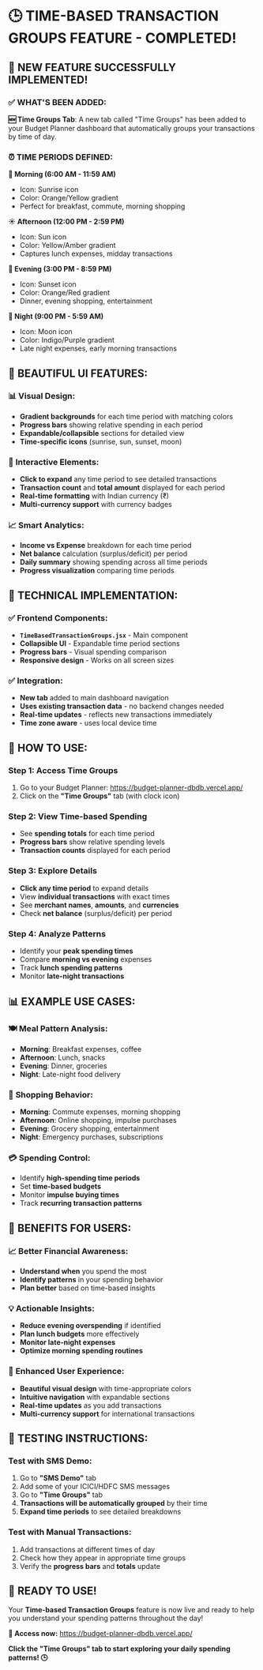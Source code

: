 🕒 TIME-BASED TRANSACTION GROUPS FEATURE - COMPLETED!
====================================================

## 🎉 NEW FEATURE SUCCESSFULLY IMPLEMENTED!

### ✅ WHAT'S BEEN ADDED:

**🆕 Time Groups Tab**: A new tab called "Time Groups" has been added to your Budget Planner dashboard that automatically groups your transactions by time of day.

### ⏰ TIME PERIODS DEFINED:

**🌅 Morning (6:00 AM - 11:59 AM)**
- Icon: Sunrise icon
- Color: Orange/Yellow gradient
- Perfect for breakfast, commute, morning shopping

**☀️ Afternoon (12:00 PM - 2:59 PM)** 
- Icon: Sun icon
- Color: Yellow/Amber gradient
- Captures lunch expenses, midday transactions

**🌇 Evening (3:00 PM - 8:59 PM)**
- Icon: Sunset icon  
- Color: Orange/Red gradient
- Dinner, evening shopping, entertainment

**🌙 Night (9:00 PM - 5:59 AM)**
- Icon: Moon icon
- Color: Indigo/Purple gradient
- Late night expenses, early morning transactions

## 🎨 BEAUTIFUL UI FEATURES:

### 📊 **Visual Design:**
- **Gradient backgrounds** for each time period with matching colors
- **Progress bars** showing relative spending in each period
- **Expandable/collapsible** sections for detailed view
- **Time-specific icons** (sunrise, sun, sunset, moon)

### 📱 **Interactive Elements:**
- **Click to expand** any time period to see detailed transactions
- **Transaction count** and **total amount** displayed for each period
- **Real-time formatting** with Indian currency (₹)
- **Multi-currency support** with currency badges

### 📈 **Smart Analytics:**
- **Income vs Expense** breakdown for each time period
- **Net balance** calculation (surplus/deficit) per period
- **Daily summary** showing spending across all time periods
- **Progress visualization** comparing time periods

## 🔧 TECHNICAL IMPLEMENTATION:

### ✅ **Frontend Components:**
- **`TimeBasedTransactionGroups.jsx`** - Main component
- **Collapsible UI** - Expandable time period sections
- **Progress bars** - Visual spending comparison
- **Responsive design** - Works on all screen sizes

### ✅ **Integration:**
- **New tab** added to main dashboard navigation
- **Uses existing transaction data** - no backend changes needed
- **Real-time updates** - reflects new transactions immediately
- **Time zone aware** - uses local device time

## 🚀 HOW TO USE:

### **Step 1: Access Time Groups**
1. Go to your Budget Planner: https://budget-planner-dbdb.vercel.app/
2. Click on the **"Time Groups"** tab (with clock icon)

### **Step 2: View Time-based Spending**
- See **spending totals** for each time period
- **Progress bars** show relative spending levels
- **Transaction counts** displayed for each period

### **Step 3: Explore Details**
- **Click any time period** to expand details
- View **individual transactions** with exact times
- See **merchant names**, **amounts**, and **currencies**
- Check **net balance** (surplus/deficit) per period

### **Step 4: Analyze Patterns**
- Identify your **peak spending times**
- Compare **morning vs evening** expenses
- Track **lunch spending patterns**
- Monitor **late-night transactions**

## 📊 EXAMPLE USE CASES:

### 🍽️ **Meal Pattern Analysis:**
- **Morning**: Breakfast expenses, coffee
- **Afternoon**: Lunch, snacks
- **Evening**: Dinner, groceries
- **Night**: Late-night food delivery

### 🛒 **Shopping Behavior:**
- **Morning**: Commute expenses, morning shopping
- **Afternoon**: Online shopping, impulse purchases
- **Evening**: Grocery shopping, entertainment
- **Night**: Emergency purchases, subscriptions

### 💳 **Spending Control:**
- Identify **high-spending time periods**
- Set **time-based budgets**
- Monitor **impulse buying times**
- Track **recurring transaction patterns**

## 🎯 BENEFITS FOR USERS:

### 📈 **Better Financial Awareness:**
- **Understand when** you spend the most
- **Identify patterns** in your spending behavior
- **Plan better** based on time-based insights

### 💡 **Actionable Insights:**
- **Reduce evening overspending** if identified
- **Plan lunch budgets** more effectively
- **Monitor late-night expenses**
- **Optimize morning spending routines**

### 🎨 **Enhanced User Experience:**
- **Beautiful visual design** with time-appropriate colors
- **Intuitive navigation** with expandable sections
- **Real-time updates** as you add transactions
- **Multi-currency support** for international transactions

## 🧪 TESTING INSTRUCTIONS:

### **Test with SMS Demo:**
1. Go to **"SMS Demo"** tab
2. Add some of your ICICI/HDFC SMS messages
3. Go to **"Time Groups"** tab
4. **Transactions will be automatically grouped** by their time
5. **Expand time periods** to see detailed breakdowns

### **Test with Manual Transactions:**
1. Add transactions at different times of day
2. Check how they appear in appropriate time groups
3. Verify the **progress bars** and **totals** update

## 🎉 READY TO USE!

Your **Time-based Transaction Groups** feature is now live and ready to help you understand your spending patterns throughout the day!

**🔗 Access now:** https://budget-planner-dbdb.vercel.app/

**Click the "Time Groups" tab to start exploring your daily spending patterns! 🕒**